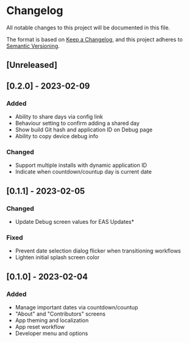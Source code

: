 # Changelog

All notable changes to this project will be documented in this file.

The format is based on [Keep a Changelog](https://keepachangelog.com/en/1.0.0/),
and this project adheres to [Semantic Versioning](https://semver.org/spec/v2.0.0.html).

## [Unreleased]

## [0.2.0] - 2023-02-09

### Added

- Ability to share days via config link
- Behaviour setting to confirm adding a shared day
- Show build Git hash and application ID on Debug page
- Ability to copy device debug info

### Changed

- Support multiple installs with dynamic application ID
- Indicate when countdown/countup day is current date

## [0.1.1] - 2023-02-05

### Changed

- Update Debug screen values for EAS Updates*

### Fixed

- Prevent date selection dialog flicker when transitioning workflows
- Lighten initial splash screen color

## [0.1.0] - 2023-02-04

### Added

- Manage important dates via countdown/countup
- "About" and "Contributors" screens
- App theming and localization
- App reset workflow
- Developer menu and options
